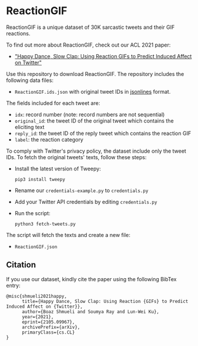 # ReactionGIF

ReactionGIF is a unique dataset of 30K sarcastic tweets and their GIF reactions. 

To find out more about ReactionGIF, 
check out our ACL 2021 paper:

* ["Happy Dance, Slow Clap: Using Reaction GIFs to Predict Induced Affect on Twitter"](https://arxiv.org/abs/2105.09967)

Use this repository to download ReactionGIF. The repository includes the following data files:

  * `ReactionGIF.ids.json` with original tweet IDs in [jsonlines](https://jsonlines.org) format.

The fields included for each tweet are:
* ``idx``: record number (note: record numbers are not sequential)
* `original_id`: the tweet ID of the original tweet which contains the eliciting text
* ``reply_id``: the tweet ID of the reply tweet which contains the reaction GIF
* ``label``: the reaction category

To comply with Twitter's privacy policy, the dataset  include only the tweet IDs. To fetch the original tweets' texts, follow these steps:

  * Install the latest version of Tweepy:
  
    `pip3 install tweepy`
  * Rename our `credentials-example.py` to `credentials.py`
  * Add your Twitter API credentials by editing `credentials.py`
  * Run the script:
  
    `python3 fetch-tweets.py`

The script will fetch the texts and create a new file:

  * `ReactionGIF.json`

## Citation

If you use our dataset, kindly cite the paper using the following BibTex entry:

```
@misc{shmueli2021happy,
      title={Happy Dance, Slow Clap: Using Reaction {GIFs} to Predict Induced Affect on {Twitter}}, 
      author={Boaz Shmueli and Soumya Ray and Lun-Wei Ku},
      year={2021},
      eprint={2105.09967},
      archivePrefix={arXiv},
      primaryClass={cs.CL}
}
```

